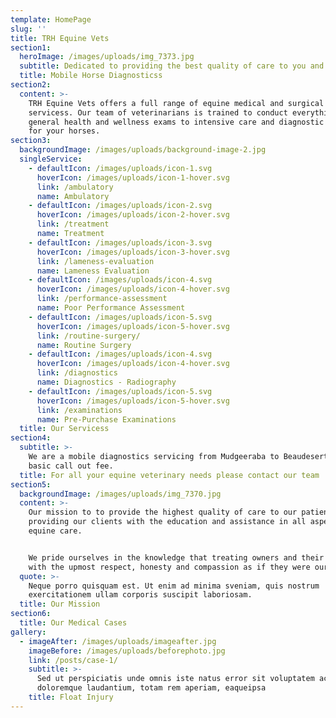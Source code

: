 ```yaml
---
template: HomePage
slug: ''
title: TRH Equine Vets
section1:
  heroImage: /images/uploads/img_7373.jpg
  subtitle: Dedicated to providing the best quality of care to you and your equine
  title: Mobile Horse Diagnosticss
section2:
  content: >-
    TRH Equine Vets offers a full range of equine medical and surgical
    servicess. Our team of veterinarians is trained to conduct everything from
    general health and wellness exams to intensive care and diagnostic services
    for your horses.
section3:
  backgroundImage: /images/uploads/background-image-2.jpg
  singleService:
    - defaultIcon: /images/uploads/icon-1.svg
      hoverIcon: /images/uploads/icon-1-hover.svg
      link: /ambulatory
      name: Ambulatory
    - defaultIcon: /images/uploads/icon-2.svg
      hoverIcon: /images/uploads/icon-2-hover.svg
      link: /treatment
      name: Treatment
    - defaultIcon: /images/uploads/icon-3.svg
      hoverIcon: /images/uploads/icon-3-hover.svg
      link: /lameness-evaluation
      name: Lameness Evaluation
    - defaultIcon: /images/uploads/icon-4.svg
      hoverIcon: /images/uploads/icon-4-hover.svg
      link: /performance-assessment
      name: Poor Performance Assessment
    - defaultIcon: /images/uploads/icon-5.svg
      hoverIcon: /images/uploads/icon-5-hover.svg
      link: /routine-surgery/
      name: Routine Surgery
    - defaultIcon: /images/uploads/icon-4.svg
      hoverIcon: /images/uploads/icon-4-hover.svg
      link: /diagnostics
      name: Diagnostics - Radiography
    - defaultIcon: /images/uploads/icon-5.svg
      hoverIcon: /images/uploads/icon-5-hover.svg
      link: /examinations
      name: Pre-Purchase Examinations
  title: Our Servicess
section4:
  subtitle: >-
    We are a mobile diagnostics servicing from Mudgeeraba to Beaudesert on a
    basic call out fee.
  title: For all your equine veterinary needs please contact our team
section5:
  backgroundImage: /images/uploads/img_7370.jpg
  content: >-
    Our mission to to provide the highest quality of care to our patients while
    providing our clients with the education and assistance in all aspects of
    equine care. 


    We pride ourselves in the knowledge that treating owners and their horses
    with the upmost respect, honesty and compassion as if they were our own.
  quote: >-
    Neque porro quisquam est. Ut enim ad minima sveniam, quis nostrum
    exercitationem ullam corporis suscipit laboriosam.
  title: Our Mission
section6:
  title: Our Medical Cases
gallery:
  - imageAfter: /images/uploads/imageafter.jpg
    imageBefore: /images/uploads/beforephoto.jpg
    link: /posts/case-1/
    subtitle: >-
      Sed ut perspiciatis unde omnis iste natus error sit voluptatem accusantium
      doloremque laudantium, totam rem aperiam, eaqueipsa
    title: Float Injury
---
```


